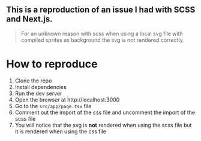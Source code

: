 ## This is a reproduction of an issue I had with SCSS and Next.js.

> For an unknown reason with scss when using a local svg file with compiled sprites as background the svg is not rendered correctly.

# How to reproduce

1. Clone the repo
2. Install dependencies
3. Run the dev server
4. Open the browser at http://localhost:3000
5. Go to the `src/app/page.tsx` file
6. Comment out the import of the css file and uncomment the import of the scss file
7. You will notice that the svg is **not** rendered when using the scss file but it is rendered when using the css file
